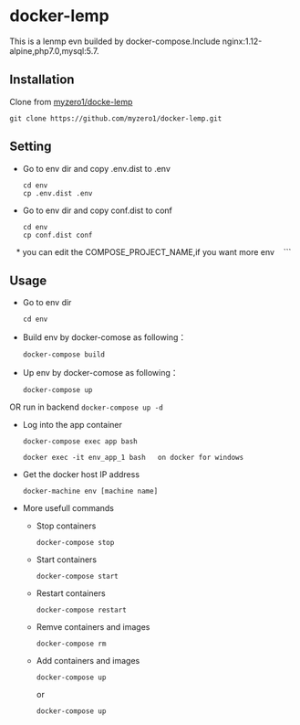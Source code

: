 docker-lemp
========================
This is a lenmp evn builded by docker-compose.Include nginx:1.12-alpine,php7.0,mysql:5.7.

Installation
------------

Clone from [myzero1/docke-lemp](https://github.com/myzero1/docker-lemp)

  ```
  git clone https://github.com/myzero1/docker-lemp.git
  ```

Setting
-----

- Go to env dir and copy .env.dist to .env

    ```
    cd env
    cp .env.dist .env
    ```

- Go to env dir and copy conf.dist to conf

    ```
    cd env
    cp conf.dist conf
    * you can edit the COMPOSE_PROJECT_NAME,if you want more env
    ```


Usage
-----

- Go to env dir
    ```
    cd env
    ```

- Build env by docker-comose as following：
    ```
    docker-compose build
    ```

- Up env by docker-comose as following：
    ```
    docker-compose up
    ```
OR run in backend
    ```
    docker-compose up -d
    ```

- Log into the app container
    ```
    docker-compose exec app bash
    
    docker exec -it env_app_1 bash   on docker for windows
    ```

- Get the docker host IP address
    ```
    docker-machine env [machine name]
    ```

- More usefull commands
  - Stop containers
      ```
      docker-compose stop
      ```
   - Start containers
      ```
      docker-compose start
      ```
  - Restart containers
      ```
      docker-compose restart
      ```
  - Remve containers and images
      ```
      docker-compose rm
      ```
  - Add containers and images
      ```
      docker-compose up
      ```
      or
      ```
      docker-compose up
      ```
